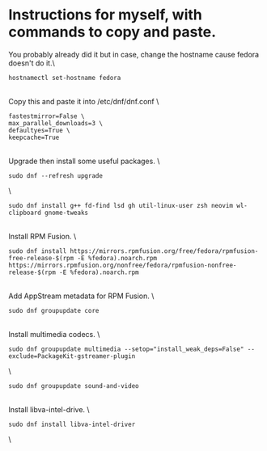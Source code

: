 # Instructions for myself, with commands to copy and paste.

You probably already did it but in case, change the hostname cause fedora doesn't do it.\
```
hostnamectl set-hostname fedora
```
\
Copy this and paste it into /etc/dnf/dnf.conf \
```
fastestmirror=False \
max_parallel_downloads=3 \
defaultyes=True \
keepcache=True
```
\
Upgrade then install some useful packages. \
```
sudo dnf --refresh upgrade
```
\
```
sudo dnf install g++ fd-find lsd gh util-linux-user zsh neovim wl-clipboard gnome-tweaks
```
\
Install RPM Fusion. \
```
sudo dnf install https://mirrors.rpmfusion.org/free/fedora/rpmfusion-free-release-$(rpm -E %fedora).noarch.rpm https://mirrors.rpmfusion.org/nonfree/fedora/rpmfusion-nonfree-release-$(rpm -E %fedora).noarch.rpm
```
\
Add AppStream metadata for RPM Fusion. \
```
sudo dnf groupupdate core
```
\
Install multimedia codecs. \
```
sudo dnf groupupdate multimedia --setop="install_weak_deps=False" --exclude=PackageKit-gstreamer-plugin
```
\
```
sudo dnf groupupdate sound-and-video
```
\
Install libva-intel-drive. \
```
sudo dnf install libva-intel-driver
```
\
